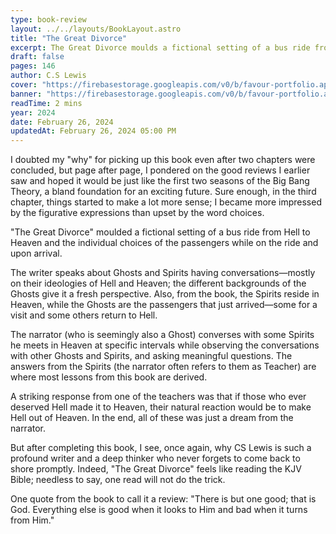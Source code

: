 ```yaml
---
type: book-review
layout: ../../layouts/BookLayout.astro
title: "The Great Divorce"
excerpt: The Great Divorce moulds a fictional setting of a bus ride from Hell to Heaven and the individual choices of the passengers while on the ride and upon arrival.
draft: false
pages: 146
author: C.S Lewis
cover: "https://firebasestorage.googleapis.com/v0/b/favour-portfolio.appspot.com/o/books%2Fthe-great-divorce.webp?alt=media&token=b3157280-3584-4bb1-bff0-de85c1dfefce"
banner: "https://firebasestorage.googleapis.com/v0/b/favour-portfolio.appspot.com/o/books%2Fthe-great-divorce-banner.webp?alt=media&token=0e29565b-021e-4bc2-ad0b-889f445bb3b9"
readTime: 2 mins
year: 2024
date: February 26, 2024
updatedAt: February 26, 2024 05:00 PM
---
```


I doubted my "why" for picking up this book even after two chapters were concluded, but page after page, I pondered on the good reviews I earlier saw and hoped it would be just like the first two seasons of the Big Bang Theory, a bland foundation for an exciting future. Sure enough, in the third chapter, things started to make a lot more sense; I became more impressed by the figurative expressions than upset by the word choices.

"The Great Divorce" moulded a fictional setting of a bus ride from Hell to Heaven and the individual choices of the passengers while on the ride and upon arrival.

The writer speaks about Ghosts and Spirits having conversations—mostly on their ideologies of Hell and Heaven; the different backgrounds of the Ghosts give it a fresh perspective. Also, from the book, the Spirits reside in Heaven, while the Ghosts are the passengers that just arrived—some for a visit and some others return to Hell.

The narrator (who is seemingly also a Ghost) converses with some Spirits he meets in Heaven at specific intervals while observing the conversations with other Ghosts and Spirits, and asking meaningful questions. The answers from the Spirits (the narrator often refers to them as Teacher) are where most lessons from this book are derived.

A striking response from one of the teachers was that if those who ever deserved Hell made it to Heaven, their natural reaction would be to make Hell out of Heaven. In the end, all of these was just a dream from the narrator.

But after completing this book, I see, once again, why CS Lewis is such a profound writer and a deep thinker who never forgets to come back to shore promptly. Indeed, "The Great Divorce" feels like reading the KJV Bible; needless to say, one read will not do the trick.

One quote from the book to call it a review: "There is but one good; that is God. Everything else is good when it looks to Him and bad when it turns from Him."
